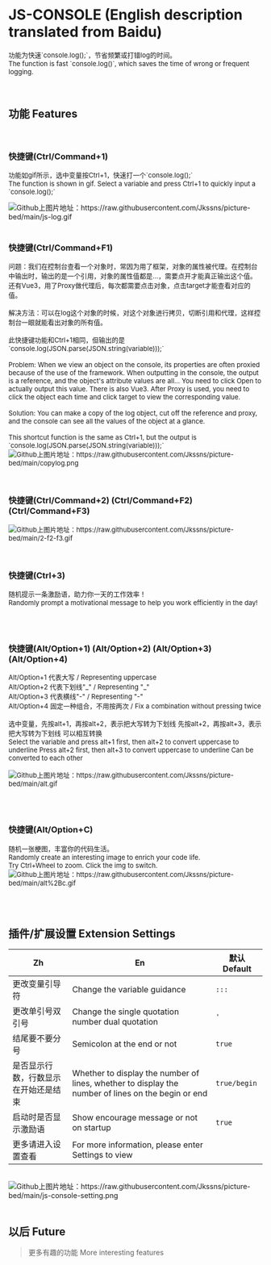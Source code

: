 # JS-CONSOLE (English description translated from Baidu)
<p style="font-size: 13px;">
	功能为快速`console.log();`，节省频繁或打错log的时间。
	<br>
	The function is fast `console.log()`, which saves the time of wrong or frequent logging.
</p>
<br>

## 功能 Features
<br>

### 快捷键(Ctrl/Command+1)
<p style="font-size: 13px;">
	功能如gif所示，选中变量按Ctrl+1，快速打一个`console.log();`
	<br>
	The function is shown in gif. Select a variable and press Ctrl+1 to quickly input a `console.log();`
</p>
<img src="https://jkssns.oss-cn-hangzhou.aliyuncs.com/images/js-log/js-log.gif" alt="Github上图片地址：https://raw.githubusercontent.com/Jkssns/picture-bed/main/js-log.gif">
<br>
<br>

### 快捷键(Ctrl/Command+F1)
<p style="font-size: 13px;">
	问题：我们在控制台查看一个对象时，常因为用了框架，对象的属性被代理。在控制台中输出时，输出的是一个引用，对象的属性值都是...，需要点开才能真正输出这个值。还有Vue3，用了Proxy做代理后，每次都需要点击对象，点击target才能查看对应的值。
	<br>
	<br>
	解决方法：可以在log这个对象的时候，对这个对象进行拷贝，切断引用和代理，这样控制台一眼就能看出对象的所有值。
	<br>
	<br>
	此快捷键功能和Ctrl+1相同，但输出的是`console.log(JSON.parse(JSON.string(variable)));`
	<br>
	<br>
	Problem: When we view an object on the console, its properties are often proxied because of the use of the framework. When outputting in the console, the output is a reference, and the object's attribute values are all... You need to click Open to actually output this value. There is also Vue3. After Proxy is used, you need to click the object each time and click target to view the corresponding value.
	<br>
	<br>
	Solution: You can make a copy of the log object, cut off the reference and proxy, and the console can see all the values of the object at a glance.
	<br>
	<br>
	This shortcut function is the same as Ctrl+1, but the output is `console.log(JSON.parse(JSON.string(variable)));`</ span>
	<br>
	<img src="https://jkssns.oss-cn-hangzhou.aliyuncs.com/images/js-log/copylog.png" alt="Github上图片地址：https://raw.githubusercontent.com/Jkssns/picture-bed/main/copylog.png">
</p>
<br>

### 快捷键(Ctrl/Command+2) (Ctrl/Command+F2) (Ctrl/Command+F3)
<p style="font-size: 13px;">
	<img src="https://jkssns.oss-cn-hangzhou.aliyuncs.com/images/js-log/2-f2-f3.gif" alt="Github上图片地址：https://raw.githubusercontent.com/Jkssns/picture-bed/main/2-f2-f3.gif">
</p>
<br>

### 快捷键(Ctrl+3)
<p style="font-size: 13px;">
	随机提示一条激励语，助力你一天的工作效率！
	<br>
	Randomly prompt a motivational message to help you work efficiently in the day!
</p>
<br>
<br>

### 快捷键(Alt/Option+1) (Alt/Option+2) (Alt/Option+3) (Alt/Option+4)
<p style="font-size: 13px;">
	Alt/Option+1 代表大写 / Representing uppercase
	<br>
	Alt/Option+2 代表下划线"_" / Representing "_"
	<br>
	Alt/Option+3 代表横线"-" / Representing "-" 
	<br>
	Alt/Option+4 固定一种组合，不用按两次 / Fix a combination without pressing twice
	<br>
	<br>
	选中变量，先按alt+1，再按alt+2，表示把大写转为下划线
	先按alt+2，再按alt+3，表示把大写转为下划线
	可以相互转换
	<br>
	Select the variable and press alt+1 first, then alt+2 to convert uppercase to underline
	Press alt+2 first, then alt+3 to convert uppercase to underline
	Can be converted to each other
	<br>
	<br>
	<img src="https://jkssns.oss-cn-hangzhou.aliyuncs.com/images/js-log/alt.gif" alt="Github上图片地址：https://raw.githubusercontent.com/Jkssns/picture-bed/main/alt.gif">
</p>
<br>
<br>


### 快捷键(Alt/Option+C) 

<p style="font-size: 13px;">
	随机一张梗图，丰富你的代码生活。
	<br>
	Randomly create an interesting image to enrich your code life.
	<br>
	Try Ctrl+Wheel to zoom. Click the img to switch.
	<br>
	<img src="https://jkssns.oss-cn-hangzhou.aliyuncs.com/images/js-log/alt%2Bc.gif" alt="Github上图片地址：https://raw.githubusercontent.com/Jkssns/picture-bed/main/alt%2Bc.gif">
</p>
<br>
<br>

## 插件/扩展设置 Extension Settings

|  Zh   | En  | 默认 Default |
|  ----  | ----  | ----  | 
| 更改变量引导符  | Change the variable guidance | `:::` |
| 更改单引号双引号  | Change the single quotation number dual quotation | `'` |
| 结尾要不要分号 | Semicolon at the end or not | `true` |
| 是否显示行数，行数显示在开始还是结束 | Whether to display the number of lines, whether to display the number of lines on the begin or end | `true/begin` |
| 启动时是否显示激励语 | Show encourage message or not on startup | `true` |
|更多请进入设置查看 |For more information, please enter Settings to view|
<br>

<img src="https://jkssns.oss-cn-hangzhou.aliyuncs.com/images/js-log/js-console-setting.png" alt="Github上图片地址：https://raw.githubusercontent.com/Jkssns/picture-bed/main/js-console-setting.png">
<br>
<br>

## 以后 Future

> 更多有趣的功能 
More interesting features





